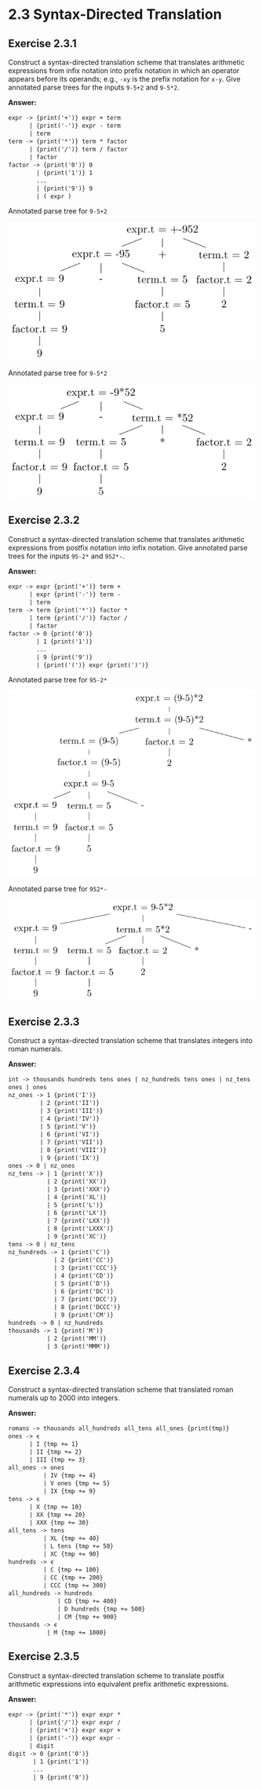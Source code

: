 # 2.3 Syntax-Directed Translation

## Exercise 2.3.1
Construct a syntax-directed translation scheme that translates
arithmetic expressions from infix notation into prefix notation in which an
operator appears before its operands; e.g., `-xy` is the prefix notation for
`x-y`. Give annotated parse trees for the inputs `9-5+2` and `9-5*2`.

**Answer:**
```
expr -> {print('+')} expr + term
      | {print('-')} expr - term
      | term
term -> {print('*')} term * factor
      | {print('/')} term / factor
      | factor
factor -> {print('0')} 0
        | {print('1')} 1
        ...
        | {print('9')} 9
        | ( expr )
```

Annotated parse tree for `9-5+2`

![2.7](./img/2.3.1.svg)

Annotated parse tree for `9-5*2`

![2.7-mul](./img/2.3.1-mul.svg)

## Exercise 2.3.2
Construct a syntax-directed translation scheme that translates
arithmetic expressions from postfix notation into infix notation. Give
annotated parse trees for the inputs `95-2*` and `952*-`.

**Answer:**
```
expr -> expr {print('+')} term +
      | expr {print('-')} term -
      | term
term -> term {print('*')} factor *
      | term {print('/')} factor /
      | factor
factor -> 0 {print('0')}
        | 1 {print('1')}
        ...
        | 9 {print('9')}
        | {print('(')} expr {print(')')}
```

Annotated parse tree for `95-2*`

![2.8](./img/2.3.2.svg)

Annotated parse tree for `952*-`

![2.8-2](./img/2.3.2-2.svg)

## Exercise 2.3.3
Construct a syntax-directed translation scheme that translates integers into
roman numerals.

**Answer:**
```
int -> thousands hundreds tens ones | nz_hundreds tens ones | nz_tens ones | ones
nz_ones -> 1 {print('I')}
         | 2 {print('II')}
         | 3 {print('III')}
         | 4 {print('IV')}
         | 5 {print('V')}
         | 6 {print('VI')}
         | 7 {print('VII')}
         | 8 {print('VIII')}
         | 9 {print('IX')}
ones -> 0 | nz_ones
nz_tens -> | 1 {print('X')}
           | 2 {print('XX')}
           | 3 {print('XXX')}
           | 4 {print('XL')}
           | 5 {print('L')}
           | 6 {print('LX')}
           | 7 {print('LXX')}
           | 8 {print('LXXX')}
           | 9 {print('XC')}
tens -> 0 | nz_tens
nz_hundreds -> 1 {print('C')}
             | 2 {print('CC')}
             | 3 {print('CCC')}
             | 4 {print('CD')}
             | 5 {print('D')}
             | 6 {print('DC')}
             | 7 {print('DCC')}
             | 8 {print('DCCC')}
             | 9 {print('CM')}
hundreds -> 0 | nz_hundreds
thousands -> 1 {print('M')}
           | 2 {print('MM')}
           | 3 {print('MMM')}
```

## Exercise 2.3.4
Construct a syntax-directed translation scheme that translated roman
numerals up to 2000 into integers.

**Answer:**
```
romans -> thousands all_hundreds all_tens all_ones {print(tmp)}
ones -> ϵ
      | I {tmp += 1}
      | II {tmp += 2}
      | III {tmp += 3}
all_ones -> ones
          | IV {tmp += 4}
          | V ones {tmp += 5}
          | IX {tmp += 9}
tens -> ϵ
      | X {tmp += 10}
      | XX {tmp += 20}
      | XXX {tmp += 30}
all_tens -> tens
          | XL {tmp += 40}
          | L tens {tmp += 50}
          | XC {tmp += 90}
hundreds -> ϵ
          | C {tmp += 100}
          | CC {tmp += 200}
          | CCC {tmp += 300}
all_hundreds -> hundreds
              | CD {tmp += 400}
              | D hundreds {tmp += 500}
              | CM {tmp += 900}
thousands -> ϵ
           | M {tmp += 1000}
```

## Exercise 2.3.5
Construct a syntax-directed translation scheme to translate
postfix arithmetic expressions into equivalent prefix arithmetic
expressions.

**Answer:**
```
expr -> {print('*')} expr expr *
      | {print{'/')} expr expr /
      | {print('+')} expr expr +
      | {print('-')} expr expr -
      | digit
digit -> 0 {print('0')}
       | 1 {print('1')}
       ...
       | 9 {print('9')}
```
